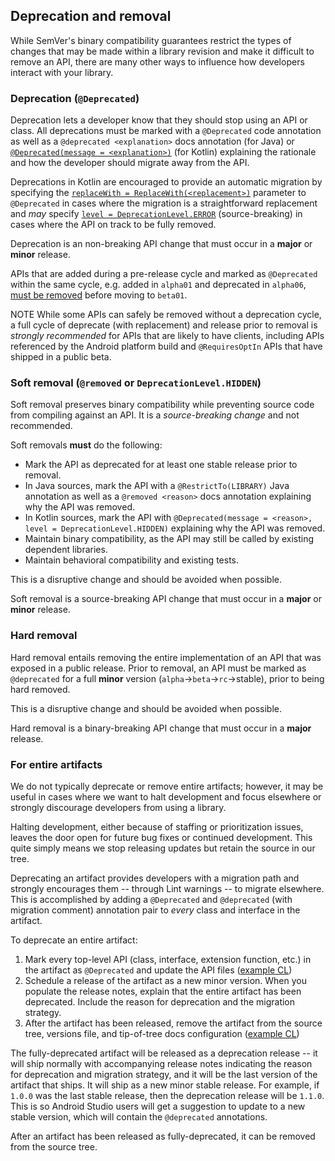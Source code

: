 ## Deprecation and removal

While SemVer's binary compatibility guarantees restrict the types of changes
that may be made within a library revision and make it difficult to remove an
API, there are many other ways to influence how developers interact with your
library.

### Deprecation (`@Deprecated`)

Deprecation lets a developer know that they should stop using an API or class.
All deprecations must be marked with a `@Deprecated` code annotation as well as
a `@deprecated <explanation>` docs annotation (for Java) or
[`@Deprecated(message = <explanation>)`](https://kotlinlang.org/api/latest/jvm/stdlib/kotlin/-deprecated/)
(for Kotlin) explaining the rationale and how the developer should migrate away
from the API.

Deprecations in Kotlin are encouraged to provide an automatic migration by
specifying the
[`replaceWith = ReplaceWith(<replacement>)`](https://kotlinlang.org/api/latest/jvm/stdlib/kotlin/-replace-with/)
parameter to `@Deprecated` in cases where the migration is a straightforward
replacement and *may* specify
[`level = DeprecationLevel.ERROR`](https://kotlinlang.org/api/latest/jvm/stdlib/kotlin/-deprecation-level/)
(source-breaking) in cases where the API on track to be fully removed.

Deprecation is an non-breaking API change that must occur in a **major** or
**minor** release.

APIs that are added during a pre-release cycle and marked as `@Deprecated`
within the same cycle, e.g. added in `alpha01` and deprecated in `alpha06`,
[must be removed](/company/teams/androidx/versioning.md#beta-checklist) before
moving to `beta01`.

NOTE While some APIs can safely be removed without a deprecation cycle, a full
cycle of deprecate (with replacement) and release prior to removal is *strongly
recommended* for APIs that are likely to have clients, including APIs referenced
by the Android platform build and `@RequiresOptIn` APIs that have shipped
in a public beta.

### Soft removal (`@removed` or `DeprecationLevel.HIDDEN`)

Soft removal preserves binary compatibility while preventing source code from
compiling against an API. It is a *source-breaking change* and not recommended.

Soft removals **must** do the following:

*   Mark the API as deprecated for at least one stable release prior to removal.
*   In Java sources, mark the API with a `@RestrictTo(LIBRARY)` Java annotation
    as well as a `@removed <reason>` docs annotation explaining why the API was
    removed.
*   In Kotlin sources, mark the API with `@Deprecated(message = <reason>,
    level = DeprecationLevel.HIDDEN)` explaining why the API was removed.
*   Maintain binary compatibility, as the API may still be called by existing
    dependent libraries.
*   Maintain behavioral compatibility and existing tests.

This is a disruptive change and should be avoided when possible.

Soft removal is a source-breaking API change that must occur in a **major** or
**minor** release.

### Hard removal

Hard removal entails removing the entire implementation of an API that was
exposed in a public release. Prior to removal, an API must be marked as
`@deprecated` for a full **minor** version (`alpha`->`beta`->`rc`->stable),
prior to being hard removed.

This is a disruptive change and should be avoided when possible.

Hard removal is a binary-breaking API change that must occur in a **major**
release.

### For entire artifacts

We do not typically deprecate or remove entire artifacts; however, it may be
useful in cases where we want to halt development and focus elsewhere or
strongly discourage developers from using a library.

Halting development, either because of staffing or prioritization issues, leaves
the door open for future bug fixes or continued development. This quite simply
means we stop releasing updates but retain the source in our tree.

Deprecating an artifact provides developers with a migration path and strongly
encourages them -- through Lint warnings -- to migrate elsewhere. This is
accomplished by adding a `@Deprecated` and `@deprecated` (with migration
comment) annotation pair to *every* class and interface in the artifact.

To deprecate an entire artifact:

1.  Mark every top-level API (class, interface, extension function, etc.) in the
    artifact as `@Deprecated` and update the API files
    ([example CL](https://android-review.googlesource.com/c/platform/frameworks/support/+/1938773))
1.  Schedule a release of the artifact as a new minor version. When you populate
    the release notes, explain that the entire artifact has been deprecated.
    Include the reason for deprecation and the migration strategy.
1.  After the artifact has been released, remove the artifact from the source
    tree, versions file, and tip-of-tree docs configuration
    ([example CL](https://android-review.googlesource.com/c/platform/frameworks/support/+/2061731/))

The fully-deprecated artifact will be released as a deprecation release -- it
will ship normally with accompanying release notes indicating the reason for
deprecation and migration strategy, and it will be the last version of the
artifact that ships. It will ship as a new minor stable release. For example, if
`1.0.0` was the last stable release, then the deprecation release will be
`1.1.0`. This is so Android Studio users will get a suggestion to update to a
new stable version, which will contain the `@deprecated` annotations.

After an artifact has been released as fully-deprecated, it can be removed from
the source tree.
